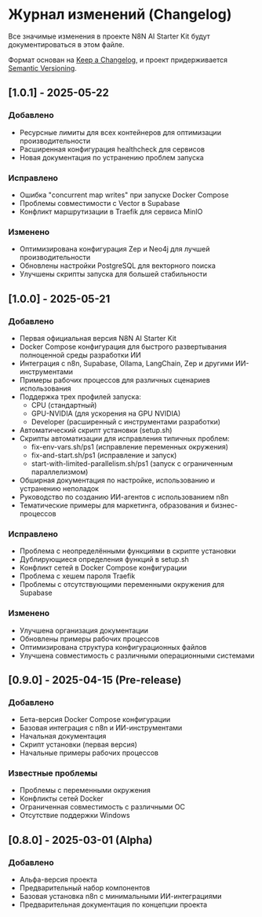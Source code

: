 # Журнал изменений (Changelog)

Все значимые изменения в проекте N8N AI Starter Kit будут документироваться в этом файле.

Формат основан на [Keep a Changelog](https://keepachangelog.com/ru/1.0.0/),
и проект придерживается [Semantic Versioning](https://semver.org/spec/v2.0.0.html).

## [1.0.1] - 2025-05-22

### Добавлено
- Ресурсные лимиты для всех контейнеров для оптимизации производительности
- Расширенная конфигурация healthcheck для сервисов
- Новая документация по устранению проблем запуска

### Исправлено
- Ошибка "concurrent map writes" при запуске Docker Compose
- Проблемы совместимости с Vector в Supabase
- Конфликт маршрутизации в Traefik для сервиса MinIO

### Изменено
- Оптимизирована конфигурация Zep и Neo4j для лучшей производительности
- Обновлены настройки PostgreSQL для векторного поиска
- Улучшены скрипты запуска для большей стабильности

## [1.0.0] - 2025-05-21

### Добавлено
- Первая официальная версия N8N AI Starter Kit
- Docker Compose конфигурация для быстрого развертывания полноценной среды разработки ИИ
- Интеграция с n8n, Supabase, Ollama, LangChain, Zep и другими ИИ-инструментами
- Примеры рабочих процессов для различных сценариев использования
- Поддержка трех профилей запуска: 
  - CPU (стандартный)
  - GPU-NVIDIA (для ускорения на GPU NVIDIA)
  - Developer (расширенный с инструментами разработки)
- Автоматический скрипт установки (setup.sh)
- Скрипты автоматизации для исправления типичных проблем:
  - fix-env-vars.sh/ps1 (исправление переменных окружения)
  - fix-and-start.sh/ps1 (исправление и запуск)
  - start-with-limited-parallelism.sh/ps1 (запуск с ограниченным параллелизмом)
- Обширная документация по настройке, использованию и устранению неполадок
- Руководство по созданию ИИ-агентов с использованием n8n
- Тематические примеры для маркетинга, образования и бизнес-процессов

### Исправлено
- Проблема с неопределёнными функциями в скрипте установки
- Дублирующиеся определения функций в setup.sh
- Конфликт сетей в Docker Compose конфигурации
- Проблема с хешем пароля Traefik
- Проблемы с отсутствующими переменными окружения для Supabase

### Изменено
- Улучшена организация документации
- Обновлены примеры рабочих процессов
- Оптимизирована структура конфигурационных файлов
- Улучшена совместимость с различными операционными системами

## [0.9.0] - 2025-04-15 (Pre-release)

### Добавлено
- Бета-версия Docker Compose конфигурации
- Базовая интеграция с n8n и ИИ-инструментами
- Начальная документация
- Скрипт установки (первая версия)
- Начальные примеры рабочих процессов

### Известные проблемы
- Проблемы с переменными окружения
- Конфликты сетей Docker
- Ограниченная совместимость с различными ОС
- Отсутствие поддержки Windows

## [0.8.0] - 2025-03-01 (Alpha)

### Добавлено
- Альфа-версия проекта
- Предварительный набор компонентов
- Базовая установка n8n с минимальными ИИ-интеграциями
- Предварительная документация по концепции проекта
